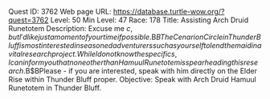 Quest ID: 3762
Web page URL: https://database.turtle-wow.org/?quest=3762
Level: 50
Min Level: 47
Race: 178
Title: Assisting Arch Druid Runetotem
Description: Excuse me $c, but I'd like just a moment of your time if possible.$B$BThe Cenarion Circle in Thunder Bluff is most interested in seasoned adventurers such as yourself to lend them aid in a vital research project.While I do not know the specifics, I can inform you that none other than Hamuul Runetotem is spearheading this research.$B$BPlease - if you are interested, speak with him directly on the Elder Rise within Thunder Bluff proper.
Objective: Speak with Arch Druid Hamuul Runetotem in Thunder Bluff.
